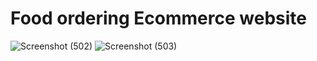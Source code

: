 # Food ordering Ecommerce website 

![Screenshot (502)](https://github.com/user-attachments/assets/deb30770-389c-449a-b901-628665952b66)   ![Screenshot (503)](https://github.com/user-attachments/assets/c36c30f3-02e7-4e79-ad75-c1bd4b347c49)

